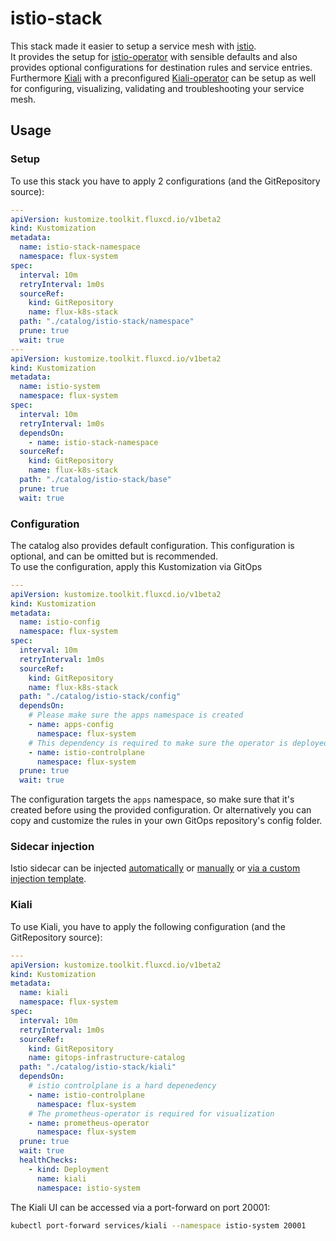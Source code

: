 # istio-stack

This stack made it easier to setup a service mesh with [istio](https://istio.io/latest/).  
It provides the setup for [istio-operator](https://github.com/stevehipwell/helm-charts/tree/master/charts/istio-operator) with sensible defaults
and also provides optional configurations for destination rules and service entries.  
Furthermore [Kiali](https://kiali.io/) with a preconfigured [Kiali-operator](https://github.com/kiali/helm-charts/tree/master/kiali-operator)
can be setup as well for configuring, visualizing, validating and troubleshooting your service mesh.

## Usage

### Setup

To use this stack you have to apply 2 configurations (and the GitRepository source):

```yaml
---
apiVersion: kustomize.toolkit.fluxcd.io/v1beta2
kind: Kustomization
metadata:
  name: istio-stack-namespace
  namespace: flux-system
spec:
  interval: 10m
  retryInterval: 1m0s
  sourceRef:
    kind: GitRepository
    name: flux-k8s-stack
  path: "./catalog/istio-stack/namespace"
  prune: true
  wait: true
---
apiVersion: kustomize.toolkit.fluxcd.io/v1beta2
kind: Kustomization
metadata:
  name: istio-system
  namespace: flux-system
spec:
  interval: 10m
  retryInterval: 1m0s
  dependsOn:
    - name: istio-stack-namespace
  sourceRef:
    kind: GitRepository
    name: flux-k8s-stack
  path: "./catalog/istio-stack/base"
  prune: true
  wait: true
```

### Configuration

The catalog also provides default configuration. This configuration is optional, and can be omitted but is recommended.  
To use the configuration, apply this Kustomization via GitOps

```yaml
---
apiVersion: kustomize.toolkit.fluxcd.io/v1beta2
kind: Kustomization
metadata:
  name: istio-config
  namespace: flux-system
spec:
  interval: 10m
  retryInterval: 1m0s
  sourceRef:
    kind: GitRepository
    name: flux-k8s-stack
  path: "./catalog/istio-stack/config"
  dependsOn:
    # Please make sure the apps namespace is created
    - name: apps-config
      namespace: flux-system
    # This dependency is required to make sure the operator is deployed before the config is applied
    - name: istio-controlplane
      namespace: flux-system
  prune: true
  wait: true
```

The configuration targets the `apps` namespace, so make sure that it's created before using the provided configuration.
Or alternatively you can copy and customize the rules in your own GitOps repository's config folder.

### Sidecar injection

Istio sidecar can be injected [automatically](https://istio.io/latest/docs/setup/additional-setup/sidecar-injection/#automatic-sidecar-injection)
or [manually](https://istio.io/latest/docs/setup/additional-setup/sidecar-injection/#manual-sidecar-injection)
or [via a custom injection template](https://istio.io/latest/docs/setup/additional-setup/sidecar-injection/#customizing-injection).

### Kiali

To use Kiali, you have to apply the following configuration (and the GitRepository source):

```yaml
---
apiVersion: kustomize.toolkit.fluxcd.io/v1beta2
kind: Kustomization
metadata:
  name: kiali
  namespace: flux-system
spec:
  interval: 10m
  retryInterval: 1m0s
  sourceRef:
    kind: GitRepository
    name: gitops-infrastructure-catalog
  path: "./catalog/istio-stack/kiali"
  dependsOn:
    # istio controlplane is a hard depenedency
    - name: istio-controlplane
      namespace: flux-system
    # The prometheus-operator is required for visualization
    - name: prometheus-operator
      namespace: flux-system
  prune: true
  wait: true
  healthChecks:
    - kind: Deployment
      name: kiali
      namespace: istio-system
```

The Kiali UI can be accessed via a port-forward on port 20001:

```sh
kubectl port-forward services/kiali --namespace istio-system 20001
```
